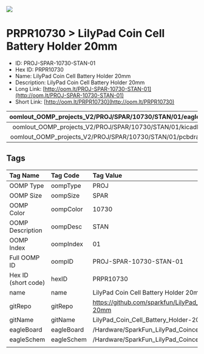 


  
![][im]
# PRPR10730 > LilyPad Coin Cell Battery Holder 20mm

- ID: PROJ-SPAR-10730-STAN-01
- Hex ID: PRPR10730
- Name: LilyPad Coin Cell Battery Holder 20mm
- Description: LilyPad Coin Cell Battery Holder 20mm
- Long Link: [http://oom.lt/PROJ-SPAR-10730-STAN-01](http://oom.lt/PROJ-SPAR-10730-STAN-01)
- Short Link: [http://oom.lt/PRPR10730](http://oom.lt/PRPR10730)
  

|oomlout_OOMP_projects_V2/PROJ/SPAR/10730/STAN/01/eagleImage.png|oomlout_OOMP_projects_V2/PROJ/SPAR/10730/STAN/01/eagleSchemImage.png|oomlout_OOMP_projects_V2/PROJ/SPAR/10730/STAN/01/kicadPcb3dFront.png|oomlout_OOMP_projects_V2/PROJ/SPAR/10730/STAN/01/kicadPcb3dBack.png|
| :---: | :---: | :---: | :---: |
|oomlout_OOMP_projects_V2/PROJ/SPAR/10730/STAN/01/kicadPcb3d.png|oomlout_OOMP_projects_V2/PROJ/SPAR/10730/STAN/01/bomBack.png|oomlout_OOMP_projects_V2/PROJ/SPAR/10730/STAN/01/bomFront.png|oomlout_OOMP_projects_V2/PROJ/SPAR/10730/STAN/01/pcbdraw.svg|
|oomlout_OOMP_projects_V2/PROJ/SPAR/10730/STAN/01/pcbdrawBack.svg||||

## Tags
  

|Tag Name|Tag Code|Tag Value|
| :--- | :--- | :--- |
|OOMP Type|oompType|PROJ|
|OOMP Size|oompSize|SPAR|
|OOMP Color|oompColor|10730|
|OOMP Description|oompDesc|STAN|
|OOMP Index|oompIndex|01|
|Full OOMP ID|oompID|PROJ-SPAR-10730-STAN-01|
|Hex ID (short code)|hexID|PRPR10730|
|name|name|LilyPad Coin Cell Battery Holder 20mm|
|gitRepo|gitRepo|https://github.com/sparkfun/LilyPad_Coin_Cell_Battery_Holder-20mm|
|gitName|gitName|LilyPad_Coin_Cell_Battery_Holder-20mm|
|eagleBoard|eagleBoard|/Hardware/SparkFun_LilyPad_Coincell-Battery.brd|
|eagleSchem|eagleSchem|/Hardware/SparkFun_LilyPad_Coincell-Battery.sch|
||||



[im]: PROJ/SPAR/10730/STAN/01/kicadPcb3d_450.png
